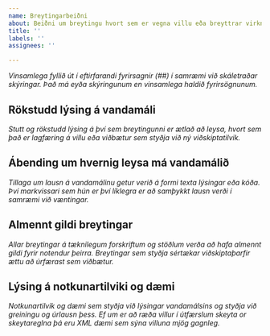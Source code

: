 ```yaml
---
name: Breytingarbeiðni
about: Beiðni um breytingu hvort sem er vegna villu eða breyttrar virkni
title: ''
labels: ''
assignees: ''

---
```


*Vinsamlega fyllið út í eftirfarandi fyrirsagnir (##) í samræmi við skáletraðar skýringar. Það má eyða skýringunum en vinsamlega haldið fyrirsögnunum.*

## Rökstudd lýsing á vandamáli
*Stutt og rökstudd lýsing á því sem breytingunni er ætlað að leysa, hvort sem það er lagfæring á villu eða viðbætur sem styðja við ný viðskiptatilvik.*

## Ábending um hvernig leysa má vandamálið
*Tillaga um lausn á vandamálinu getur verið á formi texta lýsingar eða kóða. Því markvissari sem hún er því líklegra er að samþykkt lausn verði í samræmi við væntingar.*

## Almennt gildi breytingar
*Allar breytingar á tæknilegum forskriftum og stöðlum verða að hafa almennt gildi fyrir notendur þeirra. Breytingar sem styðja sértækar viðskiptaþarfir ættu að úrfærast sem viðbætur.*

## Lýsing á notkunartilviki og dæmi
*Notkunartilvik og dæmi sem styðja við lýsingar vandamálsins og styðja við greiningu og úrlausn þess. Ef um er að ræða villur í útfærslum skeyta or skeytareglna þá eru XML dæmi sem sýna villuna mjög gagnleg.*
